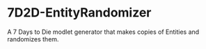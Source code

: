 # 7D2D-EntityRandomizer
A 7 Days to Die modlet generator that makes copies of Entities and randomizes them.
